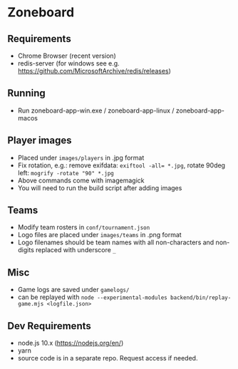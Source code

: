 # Zoneboard

## Requirements
 - Chrome Browser (recent version)
 - redis-server (for windows see e.g. https://github.com/MicrosoftArchive/redis/releases)

## Running
  - Run zoneboard-app-win.exe / zoneboard-app-linux / zoneboard-app-macos

## Player images
- Placed under `images/players` in .jpg format
- Fix rotation, e.g.: remove exifdata: `exiftool -all= *.jpg`, rotate 90deg left: `mogrify -rotate "90" *.jpg`
- Above commands come with imagemagick
- You will need to run the build script after adding images

## Teams
- Modify team rosters in `conf/tournament.json`
- Logo files are placed under `images/teams` in .png format
- Logo filenames should be team names with all non-characters and non-digits replaced with underscore `_`

## Misc
- Game logs are saved under `gamelogs/`
- can be replayed with `node --experimental-modules backend/bin/replay-game.mjs <logfile.json>`

## Dev Requirements
- node.js 10.x (https://nodejs.org/en/)
- yarn
- source code is in a separate repo. Request access if needed.

